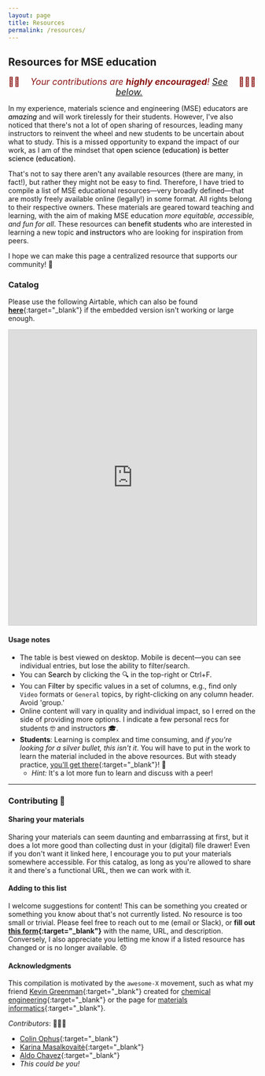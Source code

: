 ```yaml
---
layout: page
title: Resources
permalink: /resources/
---
```


## Resources for MSE education

<span style="color:#8C1515;font-size:18px;text-align:center;display:flex;justify-content:center">🙏🏼 <em>Your contributions are <strong>highly encouraged</strong>! [See below.](#contributing-)</em> 🙇🏼‍♂️</span>


In my experience, materials science and engineering (MSE) educators are <span style="font-weight:500">_amazing_</span> and will work tirelessly for their students.
However, I've also noticed that there's not a lot of open sharing of resources, leading many instructors to reinvent the wheel and new students to be uncertain about what to study.
This is a missed opportunity to expand the impact of our work, as I am of the mindset that <span style="font-weight:500">open science (education) is better science (education)</span>.

That's not to say there aren't any available resources (there are many, in fact!), but rather they might not be easy to find.
Therefore, I have tried to compile a list of MSE educational resources—very broadly defined—that are mostly freely available online (legally!) in some format.
All rights belong to their respective owners.
These materials are geared toward teaching and learning, with the aim of making MSE education _more equitable, accessible, and fun for all_.
These resources can <span style="font-weight:500">benefit students</span> who are interested in learning a new topic <span style="font-weight:500">and instructors</span> who are looking for inspiration from peers.

I hope we can make this page a centralized resource that supports our community! 💙


### Catalog

Please use the following Airtable, which can also be found [**here**](https://airtable.com/appGOSeBV95X7tQGX/shrZBmjJuSp005JBT){:target="_blank"} if the embedded version isn't working or large enough.

<iframe class="airtable-embed" src="https://airtable.com/embed/appGOSeBV95X7tQGX/shrZBmjJuSp005JBT?viewControls=on" frameborder="0" onmousewheel="" width="100%" height="600" style="background: transparent; border: 1px solid #ccc;"></iframe>

<br>

#### Usage notes

- The table is best viewed on desktop. 
Mobile is decent—you can see individual entries, but lose the ability to filter/search.
- You can <span style="font-weight:500">Search</span> by clicking the 🔍 in the top-right or Ctrl+F.
- You can <span style="font-weight:500">Filter</span> by specific values in a set of columns, e.g., find only `Video` formats or `General` topics, by right-clicking on any column header. Avoid 'group.'
- Online content will vary in quality and individual impact, so I erred on the side of providing more options.
I indicate a few personal recs for students 🤓 and instructors 🎓.
- **Students**: Learning is complex and time consuming, and _if you're looking for a silver bullet, this isn't it_.
You will have to put in the work to learn the material included in the above resources.
But with steady practice, [you'll get there](https://www.goodreads.com/quotes/252665-practice-is-funny-that-way-for-days-and-days-you){:target="_blank"}! 🙂
	- _Hint:_ It's a lot more fun to learn and discuss with a peer!


---------------------------------


### Contributing 💚

#### Sharing your materials

Sharing your materials can seem daunting and embarrassing at first, but it does a lot more good than collecting dust in your (digital) file drawer! 
Even if you don't want it linked here, I encourage you to put your materials somewhere accessible.
For this catalog, as long as you're allowed to share it and there's a functional URL, then we can work with it.


#### Adding to this list

I welcome suggestions for content! 
This can be something you created or something you know about that's not currently listed.
No resource is too small or trivial.
Please feel free to reach out to me (email or Slack), or **fill out [this form](https://forms.gle/aiPLKDJpSG27XdPG9){:target="_blank"}** with the name, URL, and description.
Conversely, I also appreciate you letting me know if a listed resource has changed or is no longer available. 😞


#### Acknowledgments

This compilation is motivated by the `awesome-X` movement, such as what my friend [Kevin Greenman](https://catholic.tech/academics/faculty/kevin-greenman){:target="_blank"} created for [chemical engineering](https://github.com/kevingreenman/awesome-chemical-engineering-education){:target="_blank"} or the page for [materials informatics](https://github.com/tilde-lab/awesome-materials-informatics){:target="_blank"}.

_Contributors_: 🙇🏼‍♂️
- [Colin Ophus](https://mse.stanford.edu/people/colin-ophus){:target="_blank"}
- [Karina Masalkovaitė](https://www.linkedin.com/in/karina-masalkovaite/){:target="_blank"}
- [Aldo Chavez](https://www.linkedin.com/in/aldo-mateo-chavez/){:target="_blank"}
- _This could be you!_


